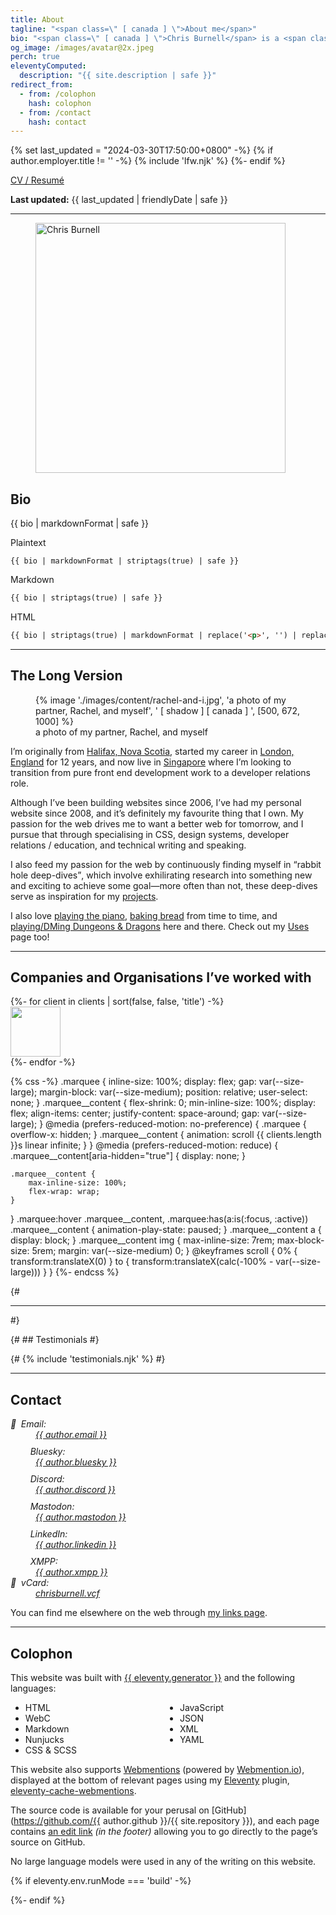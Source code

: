 ```yaml
---
title: About
tagline: "<span class=\" [ canada ] \">About me</span>"
bio: "<span class=\" [ canada ] \">Chris Burnell</span> is a <span class=\" [ canada ] \">Canadian</span> Front End Developer / Software Engineer. He was a dedicated volunteer Organiser for the [State of the Browser](https://stateofthebrowser.com) conference from 2018 to 2024, having brought together over 50 leading speakers to the delight of 150+ attendees each year. He’s [“Ravenous for CSS”](https://chrisburnell.com/tag/css/), often found [rabbit-hole deep-diving](https://chrisburnell.com/projects/), and his [Webmention Plugin](https://chrisburnell.com/eleventy-cache-webmentions/) for [Eleventy](https://11ty.dev) helps people connect across the [Fediverse](https://en.wikipedia.org/wiki/Fediverse) and [IndieWeb](https://indieweb.org)."
og_image: /images/avatar@2x.jpeg
perch: true
eleventyComputed:
  description: "{{ site.description | safe }}"
redirect_from:
  - from: /colophon
    hash: colophon
  - from: /contact
    hash: contact
---
```

{% set last_updated = "2024-03-30T17:50:00+0800" -%}
{% if author.employer.title != '' -%}
    {% include 'lfw.njk' %}
{%- endif %}

<p class=" [ center  inline-center ] "><a href="https://chrisburnell.com/cv/" class=" [ button ] ">CV / Resumé</a></p>

<p class=" [ center  inline-center ] "><strong>Last updated:</strong> <time datetime="{{ last_updated | rfc3339Date }}">{{ last_updated | friendlyDate | safe }}</time></p>

<hr>

<figure class=" [ overflow ] ">
    <img src="/images/avatar@4x.jpeg" alt="Chris Burnell" class=" [ shadow ] [ canada ] " width="400" height="400" loading="lazy" decoding="async">
</figure>

## Bio

{{ bio | markdownFormat | safe }}

<c-details>
<summary>Plaintext</summary>

```text
{{ bio | markdownFormat | striptags(true) | safe }}
```

</c-details>

<c-details>
<summary>Markdown</summary>

```markdown
{{ bio | striptags(true) | safe }}
```

</c-details>

<c-details>
<summary>HTML</summary>

```html
{{ bio | striptags(true) | markdownFormat | replace('<p>', '') | replace('</p>', '') | safe }}
```

</c-details>

<hr>

## The Long Version

<figure>
    {% image './images/content/rachel-and-i.jpg', 'a photo of my partner, Rachel, and myself', ' [ shadow ] [ canada ] ', [500, 672, 1000] %}
    <figcaption>a photo of my partner, Rachel, and myself</figcaption>
</figure>

I’m originally from [<span class=" [ canada ] ">Halifax, Nova Scotia</span>](https://www.openstreetmap.org/#map=13/44.6463/-63.6162), started my career in [London, England](https://www.openstreetmap.org/#map=10/51.4898/-0.0882) for 12 years, and now live in [Singapore](https://www.openstreetmap.org/#map=14/1.3156/103.9425) where I’m looking to transition from pure front end development work to a developer relations role.

Although I’ve been building websites since 2006, I’ve had my personal website since 2008, and it’s definitely my favourite thing that I own. My passion for the web drives me to want a better web for tomorrow, and I pursue that through specialising in CSS, design systems, developer relations / education, and technical writing and speaking.

I also feed my passion for the web by continuously finding myself in <q>rabbit hole deep-dives</q>, which involve exhilirating research into something new and exciting to achieve some goal—more often than not, these deep-dives serve as inspiration for my [projects](https://chrisburnell.com/projects/).

I also love <a href="https://chrisburnell.com/note/1510316111/" title="this link is a joke">playing the piano</a>, [baking bread](https://chrisburnell.com/note/1574856597/) from time to time, and [playing/DMing Dungeons & Dragons](https://chrisburnell.com/projects/#personal-projects) here and there. Check out my [Uses](/uses/) page too!

<hr>

<h2 id="clients">Companies and Organisations I’ve worked with</h2>

<div class=" [ marquee ] ">
    <div class=" [ marquee__content ] ">
        {%- for client in clients | sort(false, false, 'title') -%}
            <article>
                <a href="{{ client.url }}" title="{{ client.title | safe }}" rel="external noopener">
                    <img src="/images/content/{{ client.image }}"{% if client.darkInvert %} class="dark-invert-colors"{% endif %} alt="" height="80">
                </a>
            </article>
        {%- endfor -%}
    </div>
    <div class=" [ marquee__content ] " aria-hidden="true" hidden>
        {%- for client in clients | sort(false, false, 'title') -%}
            <article>
                <a href="{{ client.url }}" title="{{ client.title | safe }}" rel="external noopener" tabindex="-1">
                    <img src="/images/content/{{ client.image }}"{% if client.darkInvert %} class="dark-invert-colors"{% endif %} alt="" height="80">
                </a>
            </article>
        {%- endfor -%}
    </div>
</div>

{% css -%}
.marquee {
    inline-size: 100%;
    display: flex;
    gap: var(--size-large);
    margin-block: var(--size-medium);
    position: relative;
    user-select: none;
}
.marquee__content {
    flex-shrink: 0;
    min-inline-size: 100%;
    display: flex;
    align-items: center;
    justify-content: space-around;
    gap: var(--size-large);
}
@media (prefers-reduced-motion: no-preference) {
    .marquee {
        overflow-x: hidden;
    }
    .marquee__content {
        animation: scroll {{ clients.length }}s linear infinite;
    }
}
@media (prefers-reduced-motion: reduce) {
    .marquee__content[aria-hidden="true"] {
        display: none;
    }

    .marquee__content {
        max-inline-size: 100%;
        flex-wrap: wrap;
    }
}
.marquee:hover .marquee__content,
.marquee:has(a:is(:focus, :active)) .marquee__content  {
    animation-play-state: paused;
}
.marquee__content a {
    display: block;
}
.marquee__content img {
    max-inline-size: 7rem;
    max-block-size: 5rem;
    margin: var(--size-medium) 0;
}
@keyframes scroll {
    0% {
        transform:translateX(0)
    }
    to {
        transform:translateX(calc(-100% - var(--size-large)))
    }
}
{%- endcss %}

{# <hr> #}

{# ## Testimonials #}

{# {% include 'testimonials.njk' %} #}

<hr>

## Contact

<address>
    <dl>
        <dt><c-emoji style="margin-inline-end: 1ex;">📧</c-emoji>Email:</dt>
        <dd><a href="mailto:{{ author.email }}" class=" [ canada ] ">{{ author.email }}</a></dd>
        <dt><c-emoji><svg width="24" height="24" aria-hidden="true" focusable="false" style="margin-inline-end: 1ex;"><use href="#svg--bluesky"></use></svg></c-emoji>Bluesky:</dt>
        <dd><a href="https://bsky.app/profile/{{ author.bluesky }}" class=" [ canada ] " title="{{ author.name }} on Bluesky">{{ author.bluesky }}</a></dd>
        <dt><c-emoji><svg width="24" height="24" aria-hidden="true" focusable="false" style="margin-inline-end: 1ex;"><use href="#svg--discord"></use></svg></c-emoji>Discord:</dt>
        <dd><a href="https://discordapp.com/users/{{ author.discord_id }}" class=" [ canada ] " title="{{ author.name }} on Discord">{{ author.discord }}</a></dd>
        <dt><c-emoji><svg width="24" height="24" aria-hidden="true" focusable="false" style="margin-inline-end: 1ex;"><use href="#svg--mastodon"></use></svg></c-emoji>Mastodon:</dt>
        <dd><a href="https://{{ author.mastodon_domain }}/@{{ author.mastodon.split('@')[1] }}" class=" [ canada ] " title="{{ author.name }} on Mastodon">{{ author.mastodon }}</a></dd>
        <dt><c-emoji><svg width="24" height="24" aria-hidden="true" focusable="false" style="margin-inline-end: 1ex;"><use href="#svg--linkedin"></use></svg></c-emoji>LinkedIn:</dt>
        <dd><a href="https://www.linkedin.com/in/{{ author.linkedin }}" class=" [ canada ] " title="{{ author.name }} on LinkedIn">{{ author.linkedin }}</a></dd>
        <dt><c-emoji><svg width="24" height="24" aria-hidden="true" focusable="false" style="margin-inline-end: 1ex;"><use href="#svg--xmpp"></use></svg></c-emoji>XMPP:</dt>
        <dd><a href="xmpp:{{ author.xmpp }}" class=" [ canada ] " title="{{ author.name }} on XMPP">{{ author.xmpp }}</a></dd>
        <dt><c-emoji style="margin-inline-end: 1ex;">🪪</c-emoji>vCard:</dt>
        <dd><a href="/chrisburnell.vcf" class=" [ canada ] ">chrisburnell.vcf</a></dd>
    </dl>
</address>

You can find me elsewhere on the web through [my links page](/links/).

<hr>

## Colophon

This website was built with [{{ eleventy.generator }}](https://11ty.dev) and the following languages:

<ul style="column-count: 2;">
    <li>HTML</li>
    <li>WebC</li>
    <li>Markdown</li>
    <li>Nunjucks</li>
    <li>CSS & SCSS</li>
    <li>JavaScript</li>
    <li>JSON</li>
    <li>XML</li>
    <li>YAML</li>
</ul>

This website also supports [Webmentions](https://indieweb.org/webmention) (powered by [Webmention.io](https://webmention.io)), displayed at the bottom of relevant pages using my [Eleventy](https://11ty.dev) plugin, [eleventy-cache-webmentions](/eleventy-cache-webmentions/).

The source code is available for your perusal on [GitHub](https://github.com/{{ author.github }}/{{ site.repository }}), and each page contains [an edit link](#edit) *(in the footer)* allowing you to go directly to the page’s source on GitHub.

No large language models were used in any of the writing on this website.

{% if eleventy.env.runMode === 'build' -%}
    <div id="wcb" class="carbonbadge wcb-d"></div>
    <script src="https://unpkg.com/website-carbon-badges@1.1.3/b.min.js" defer></script>
{%- endif %}
